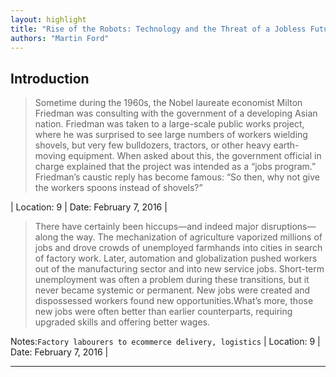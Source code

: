 ```yaml
---
layout: highlight
title: "Rise of the Robots: Technology and the Threat of a Jobless Future"
authors: "Martin Ford"
---
```



## Introduction

 > Sometime during the 1960s, the Nobel laureate economist Milton Friedman was consulting with the government of a developing Asian nation. Friedman was taken to a large-scale public works project, where he was surprised to see large numbers of workers wielding shovels, but very few bulldozers, tractors, or other heavy earth-moving equipment. When asked about this, the government official in charge explained that the project was intended as a “jobs program.” Friedman’s caustic reply has become famous: “So then, why not give the workers spoons instead of shovels?”

| Location: 9 | 
 Date: February 7, 2016 |
<br>

 > There have certainly been hiccups—and indeed major disruptions—along the way. The mechanization of agriculture vaporized millions of jobs and drove crowds of unemployed farmhands into cities in search of factory work. Later, automation and globalization pushed workers out of the manufacturing sector and into new service jobs. Short-term unemployment was often a problem during these transitions, but it never became systemic or permanent. New jobs were created and dispossessed workers found new opportunities.What’s more, those new jobs were often better than earlier counterparts, requiring upgraded skills and offering better wages.


Notes:`Factory labourers to ecommerce delivery, logistics`
| Location: 9 | 
 Date: February 7, 2016 |
<br>

----------
<br><br>
